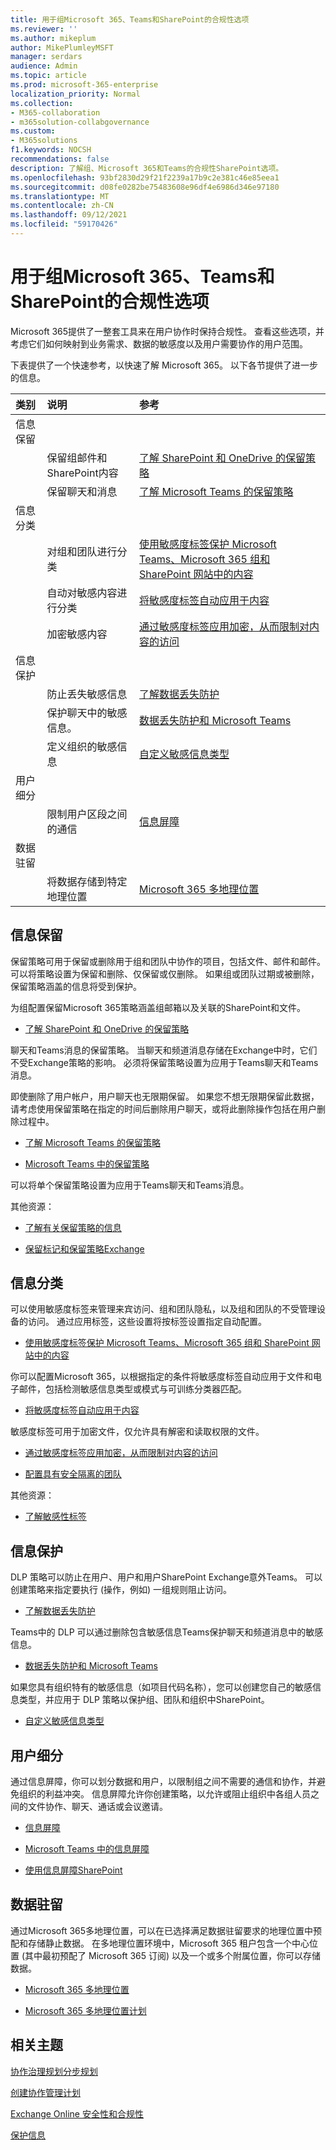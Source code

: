 ```yaml
---
title: 用于组Microsoft 365、Teams和SharePoint的合规性选项
ms.reviewer: ''
ms.author: mikeplum
author: MikePlumleyMSFT
manager: serdars
audience: Admin
ms.topic: article
ms.prod: microsoft-365-enterprise
localization_priority: Normal
ms.collection:
- M365-collaboration
- m365solution-collabgovernance
ms.custom:
- M365solutions
f1.keywords: NOCSH
recommendations: false
description: 了解组、Microsoft 365和Teams的合规性SharePoint选项。
ms.openlocfilehash: 93bf2830d29f21f2239a17b9c2e381c46e85eea1
ms.sourcegitcommit: d08fe0282be75483608e96df4e6986d346e97180
ms.translationtype: MT
ms.contentlocale: zh-CN
ms.lasthandoff: 09/12/2021
ms.locfileid: "59170426"
---
```

# <a name="compliance-options-for-microsoft-365-groups-teams-and-sharepoint-collaboration"></a>用于组Microsoft 365、Teams和SharePoint的合规性选项

Microsoft 365提供了一整套工具来在用户协作时保持合规性。 查看这些选项，并考虑它们如何映射到业务需求、数据的敏感度以及用户需要协作的用户范围。

下表提供了一个快速参考，以快速了解 Microsoft 365。 以下各节提供了进一步的信息。

|类别|说明|参考|
|:-------|:----------|:--------|
|信息保留|||
||保留组邮件和SharePoint内容|[了解 SharePoint 和 OneDrive 的保留策略](../compliance/retention-policies-sharepoint.md)|
||保留聊天和消息|[了解 Microsoft Teams 的保留策略](../compliance/retention-policies-teams.md)|
|信息分类|||
||对组和团队进行分类|[使用敏感度标签保护 Microsoft Teams、Microsoft 365 组和 SharePoint 网站中的内容](../compliance/sensitivity-labels-teams-groups-sites.md)|
||自动对敏感内容进行分类|[将敏感度标签自动应用于内容](../compliance/apply-sensitivity-label-automatically.md)|
||加密敏感内容|[通过敏感度标签应用加密，从而限制对内容的访问](../compliance/encryption-sensitivity-labels.md)|
|信息保护|||
||防止丢失敏感信息|[了解数据丢失防护](../compliance/dlp-learn-about-dlp.md)|
||保护聊天中的敏感信息。|[数据丢失防护和 Microsoft Teams](../compliance/dlp-microsoft-teams.md)|
||定义组织的敏感信息|[自定义敏感信息类型](../compliance/sensitive-information-type-learn-about.md)|
|用户细分|||
||限制用户区段之间的通信|[信息屏障](../compliance/information-barriers.md)|
|数据驻留|||
||将数据存储到特定地理位置|[Microsoft 365 多地理位置](/microsoft-365/enterprise/microsoft-365-multi-geo)|

## <a name="information-retention"></a>信息保留

保留策略可用于保留或删除用于组和团队中协作的项目，包括文件、邮件和邮件。 可以将策略设置为保留和删除、仅保留或仅删除。 如果组或团队过期或被删除，保留策略涵盖的信息将受到保护。

为组配置保留Microsoft 365策略涵盖组邮箱以及关联的SharePoint和文件。

- [了解 SharePoint 和 OneDrive 的保留策略](../compliance/retention-policies-sharepoint.md)

聊天和Teams消息的保留策略。 当聊天和频道消息存储在Exchange中时，它们不受Exchange策略的影响。 必须将保留策略设置为应用于Teams聊天和Teams消息。 

即使删除了用户帐户，用户聊天也无限期保留。 如果您不想无限期保留此数据，请考虑使用保留策略在指定的时间后删除用户聊天，或将此删除操作包括在用户删除过程中。

- [了解 Microsoft Teams 的保留策略](../compliance/retention-policies-teams.md)

- [Microsoft Teams 中的保留策略](/microsoftteams/retention-policies)

可以将单个保留策略设置为应用于Teams聊天和Teams消息。 

其他资源：

- [了解有关保留策略的信息](../compliance/retention.md)

- [保留标记和保留策略Exchange](/exchange/security-and-compliance/messaging-records-management/retention-tags-and-policies)

## <a name="information-classification"></a>信息分类

可以使用敏感度标签来管理来宾访问、组和团队隐私，以及组和团队的不受管理设备的访问。 通过应用标签，这些设置将按标签设置指定自动配置。

- [使用敏感度标签保护 Microsoft Teams、Microsoft 365 组和 SharePoint 网站中的内容](../compliance/sensitivity-labels-teams-groups-sites.md)

你可以配置Microsoft 365，以根据指定的条件将敏感度标签自动应用于文件和电子邮件，包括检测敏感信息类型或模式与可训练分类器匹配。

- [将敏感度标签自动应用于内容](../compliance/apply-sensitivity-label-automatically.md)

敏感度标签可用于加密文件，仅允许具有解密和读取权限的文件。

- [通过敏感度标签应用加密，从而限制对内容的访问](../compliance/encryption-sensitivity-labels.md)

- [配置具有安全隔离的团队](./secure-teams-security-isolation.md)

其他资源：

- [了解敏感性标签](../compliance/sensitivity-labels.md)


## <a name="information-protection"></a>信息保护

DLP 策略可以防止在用户、用户和用户SharePoint Exchange意外Teams。 可以创建策略来指定要执行 (操作，例如) 一组规则阻止访问。

- [了解数据丢失防护](../compliance/dlp-learn-about-dlp.md)

Teams中的 DLP 可以通过删除包含敏感信息Teams保护聊天和频道消息中的敏感信息。

- [数据丢失防护和 Microsoft Teams](../compliance/dlp-microsoft-teams.md)

如果您具有组织特有的敏感信息（如项目代码名称），您可以创建您自己的敏感信息类型，并应用于 DLP 策略以保护组、团队和组织中SharePoint。

- [自定义敏感信息类型](../compliance/sensitive-information-type-learn-about.md)

## <a name="user-segmentation"></a>用户细分

通过信息屏障，你可以划分数据和用户，以限制组之间不需要的通信和协作，并避免组织的利益冲突。 信息屏障允许你创建策略，以允许或阻止组织中各组人员之间的文件协作、聊天、通话或会议邀请。

- [信息屏障](../compliance/information-barriers.md)

- [Microsoft Teams 中的信息屏障](/microsoftteams/information-barriers-in-teams)

- [使用信息屏障SharePoint](/sharepoint/information-barriers)

## <a name="data-residency"></a>数据驻留

通过Microsoft 365多地理位置，可以在已选择满足数据驻留要求的地理位置中预配和存储静止数据。 在多地理位置环境中，Microsoft 365 租户包含一个中心位置 (其中最初预配了 Microsoft 365 订阅) 以及一个或多个附属位置，你可以存储数据。

- [Microsoft 365 多地理位置](/microsoft-365/enterprise/microsoft-365-multi-geo)

- [Microsoft 365 多地理位置计划](/microsoft-365/enterprise/plan-for-multi-geo)

## <a name="related-topics"></a>相关主题

[协作治理规划分步规划](collaboration-governance-overview.md#collaboration-governance-planning-step-by-step)

[创建协作管理计划](collaboration-governance-first.md)

[Exchange Online 安全性和合规性](/exchange/security-and-compliance/security-and-compliance)

[保护信息](../compliance/information-protection.md)
